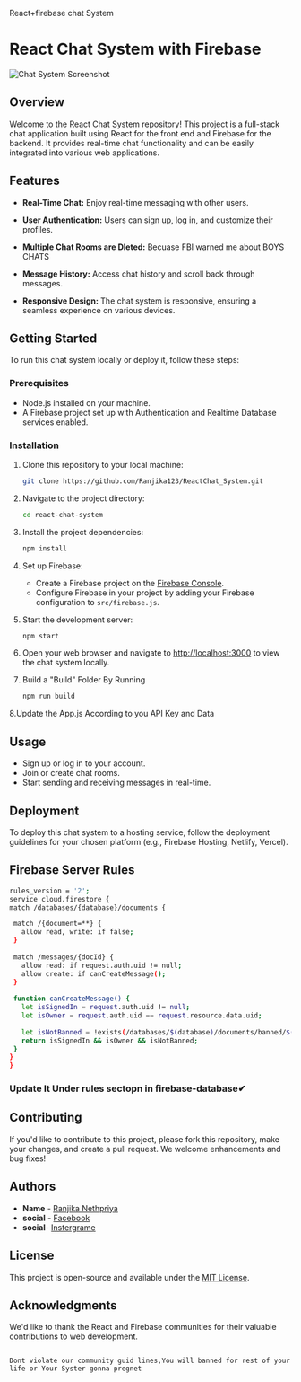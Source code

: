 
React+firebase chat System
# React Chat System with Firebase

![Chat System Screenshot](screenshot.png)

## Overview

Welcome to the React Chat System repository! This project is a full-stack chat application built using React for the front end and Firebase for the backend. It provides real-time chat functionality and can be easily integrated into various web applications.

## Features

- **Real-Time Chat:** Enjoy real-time messaging with other users.

- **User Authentication:** Users can sign up, log in, and customize their profiles.

- **Multiple Chat Rooms are Dleted:** Becuase FBI warned me about BOYS CHATS 

- **Message History:** Access chat history and scroll back through messages.

- **Responsive Design:** The chat system is responsive, ensuring a seamless experience on various devices.

## Getting Started

To run this chat system locally or deploy it, follow these steps:

### Prerequisites

- Node.js installed on your machine.
- A Firebase project set up with Authentication and Realtime Database services enabled.

### Installation

1. Clone this repository to your local machine:

   ```bash
   git clone https://github.com/Ranjika123/ReactChat_System.git
   ```

2. Navigate to the project directory:

   ```bash
   cd react-chat-system
   ```

3. Install the project dependencies:

   ```bash
   npm install
   ```

4. Set up Firebase:
   - Create a Firebase project on the [Firebase Console](https://console.firebase.google.com/).
   - Configure Firebase in your project by adding your Firebase configuration to `src/firebase.js`.

5. Start the development server:

   ```bash
   npm start
   ```

6. Open your web browser and navigate to [http://localhost:3000](http://localhost:3000) to view the chat system locally.
7. Build a "Build" Folder By Running
   ```bash
   npm run build
   ```
8.Update the App.js According to you API Key and Data


## Usage

- Sign up or log in to your account.
- Join or create chat rooms.
- Start sending and receiving messages in real-time.

## Deployment

To deploy this chat system to a hosting service, follow the deployment guidelines for your chosen platform (e.g., Firebase Hosting, Netlify, Vercel).

## Firebase  Server Rules
   ```bash
   rules_version = '2';
service cloud.firestore {
  match /databases/{database}/documents {
  
    match /{document=**} {
      allow read, write: if false;
    }
    
    match /messages/{docId} {
      allow read: if request.auth.uid != null;
      allow create: if canCreateMessage();
    }
    
    function canCreateMessage() {
      let isSignedIn = request.auth.uid != null;
      let isOwner = request.auth.uid == request.resource.data.uid;
      
      let isNotBanned = !exists(/databases/$(database)/documents/banned/$(request.auth.uid));
      return isSignedIn && isOwner && isNotBanned;
    }
  }
}
   ```
### Update It Under rules sectopn in firebase-database✔ 

## Contributing

If you'd like to contribute to this project, please fork this repository, make your changes, and create a pull request. We welcome enhancements and bug fixes!

## Authors

- **Name** - [Ranjika Nethpriya](https://github.com/Ranjika123/)
- **social** - [Facebook](https://web.facebook.com/ranjikaneth/)
- **social**- [Instergrame](https://www.instagram.com/ranjika_neth/)

## License

This project is open-source and available under the [MIT License](LICENSE).

## Acknowledgments

We'd like to thank the React and Firebase communities for their valuable contributions to web development.

```

Dont violate our community guid lines,You will banned for rest of your life or Your Syster gonna pregnet 
